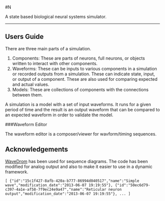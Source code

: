 #N

A state based biological neural systems simulator.
***
## Users Guide
There are three main parts of a simulation.

  1. Components: These are parts of neurons, full neurons, or objects written to interact with other components.
  1. Waveforms: These can be inputs to various components in a simulation or recorded outputs from a simulation. These can indicate state, input, or output of a component. These are also used for comparing expected and actual values.
  1. Models: These are collections of components with the connections between them.
  
A simulation is a model with a set of input waveforms. It runs for a given period of time and the result is an output waveform that can be compared to an expected waveform in order to validate the model.

###Waveform Editor

The waveform editor is a composer/viewer for wavform/timing sequences.
    
## Acknowledgements

[WaveDrom](https://code.google.com/p/wavedrom/) has been used for sequence diagrams. The code has been modified for analog output and also to make it easier to use in a dynamic framework.
 
`[
    {"id":"15c1f427-8afb-420a-b777-86994d040517","name":"Simple wave","modification_date":"2013-06-07 19:19:55"},
    {"id":"50ec6d79-c397-4a1e-af58-7f9ec24e9a47","name":"Reticular neuron output","modification_date":"2013-06-07 19:19:55"},
    ...
  ]
`
    